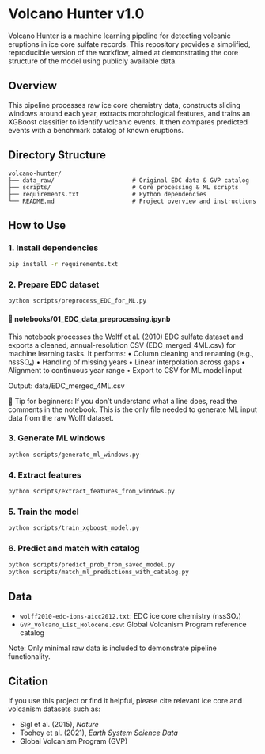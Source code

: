 # Volcano Hunter v1.0

Volcano Hunter is a machine learning pipeline for detecting volcanic eruptions in ice core sulfate records. This repository provides a simplified, reproducible version of the workflow, aimed at demonstrating the core structure of the model using publicly available data.



## Overview

This pipeline processes raw ice core chemistry data, constructs sliding windows around each year, extracts morphological features, and trains an XGBoost classifier to identify volcanic events. It then compares predicted events with a benchmark catalog of known eruptions.



## Directory Structure

```
volcano-hunter/
├── data_raw/                      # Original EDC data & GVP catalog
├── scripts/                       # Core processing & ML scripts
├── requirements.txt               # Python dependencies
└── README.md                      # Project overview and instructions
```



## How to Use

### 1. Install dependencies

```bash
pip install -r requirements.txt
```

### 2. Prepare EDC dataset

```bash
python scripts/preprocess_EDC_for_ML.py
```

#### 📓 notebooks/01_EDC_data_preprocessing.ipynb

This notebook processes the Wolff et al. (2010) EDC sulfate dataset and exports a cleaned, annual-resolution CSV (EDC_merged_4ML.csv) for machine learning tasks. It performs:
	•	Column cleaning and renaming (e.g., nssSO₄)
	•	Handling of missing years
	•	Linear interpolation across gaps
	•	Alignment to continuous year range
	•	Export to CSV for ML model input

Output:
data/EDC_merged_4ML.csv

🧠 Tip for beginners: If you don’t understand what a line does, read the comments in the notebook. This is the only file needed to generate ML input data from the raw Wolff dataset.

### 3. Generate ML windows

```bash
python scripts/generate_ml_windows.py
```

### 4. Extract features

```bash
python scripts/extract_features_from_windows.py
```

### 5. Train the model

```bash
python scripts/train_xgboost_model.py
```

### 6. Predict and match with catalog

```bash
python scripts/predict_prob_from_saved_model.py
python scripts/match_ml_predictions_with_catalog.py
```



## Data

- `wolff2010-edc-ions-aicc2012.txt`: EDC ice core chemistry (nssSO₄)
- `GVP_Volcano_List_Holocene.csv`: Global Volcanism Program reference catalog

Note: Only minimal raw data is included to demonstrate pipeline functionality.



## Citation

If you use this project or find it helpful, please cite relevant ice core and volcanism datasets such as:

- Sigl et al. (2015), *Nature*
- Toohey et al. (2021), *Earth System Science Data*
- Global Volcanism Program (GVP)
